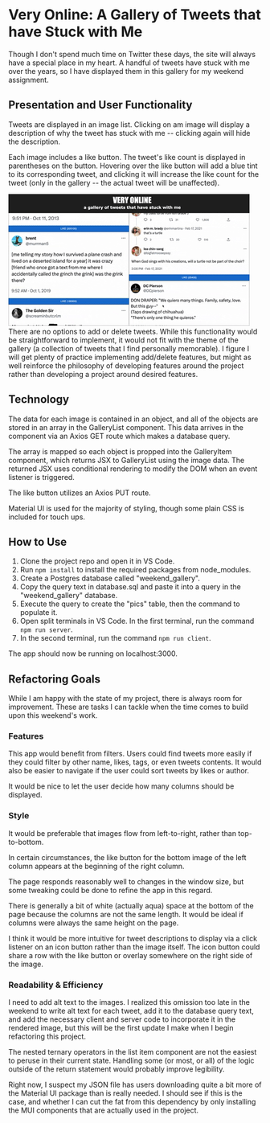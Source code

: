 # Very Online: A Gallery of Tweets that have Stuck with Me
Though I don't spend much time on Twitter these days, the site will always have a special place in my heart. A handful of tweets have stuck with me over the years, so I have displayed them in this gallery for my weekend assignment.


## Presentation and User Functionality
Tweets are displayed in an image list. Clicking on am image will display a description of why the tweet has stuck with me -- clicking again will hide the description. 

Each image includes a like button. The tweet's like count is displayed in parentheses on the button. Hovering over the like button will add a blue tint to its corresponding tweet, and clicking it will increase the like count for the tweet (only in the gallery -- the actual tweet will be unaffected).
<br/>

<img src="weekend_gallery_example.gif">

<br/>
There are no options to add or delete tweets. While this functionality would be straightforward to implement, it would not fit with the theme of the gallery (a collection of tweets that I find personally memorable). I figure I will get plenty of practice implementing add/delete features, but might as well reinforce the philosophy of developing features around the project rather than developing a project around desired features.


## Technology
The data for each image is contained in an object, and all of the objects are stored in an array in the GalleryList component. This data arrives in the component via an Axios GET route which makes a database query. 

The array is mapped so each object is propped into the GalleryItem component, which returns JSX to GalleryList using the image data. The returned JSX uses conditional rendering to modify the DOM when an event listener is triggered.

The like button utilizes an Axios PUT route.

Material UI is used for the majority of styling, though some plain CSS is included for touch ups.


## How to Use
1. Clone the project repo and open it in VS Code.
2. Run `npm install` to install the required packages from node_modules.
3. Create a Postgres database called "weekend_gallery".
4. Copy the query text in database.sql and paste it into a query in the "weekend_gallery" database.
5. Execute the query to create the "pics" table, then the command to populate it.
6. Open split terminals in VS Code. In the first terminal, run the command `npm run server`.
7. In the second terminal, run the command `npm run client`. 

The app should now be running on localhost:3000.


## Refactoring Goals
While I am happy with the state of my project, there is always room for improvement. These are tasks I can tackle when the time comes to build upon this weekend's work.

### Features
This app would benefit from filters. Users could find tweets more easily if they could filter by other name, likes, tags, or even tweets contents. It would also be easier to navigate if the user could sort tweets by likes or author.

It would be nice to let the user decide how many columns should be displayed.

### Style
It would be preferable that images flow from left-to-right, rather than top-to-bottom.

In certain circumstances, the like button for the bottom image of the left column appears at the beginning of the right column. 

The page responds reasonably well to changes in the window size, but some tweaking could be done to refine the app in this regard.

There is generally a bit of white (actually aqua) space at the bottom of the page because the columns are not the same length. It would be ideal if columns were always the same height on the page.

I think it would be more intuitive for tweet descriptions to display via a click listener on an icon button rather than the image itself. The icon button could share a row with the like button or overlay somewhere on the right side of the image.


### Readability & Efficiency
I need to add alt text to the images. I realized this omission too late in the weekend to write alt text for each tweet, add it to the database query text, and add the necessary client and server code to incorporate it in the rendered image, but this will be the first update I make when I begin refactoring this project.

The nested ternary operators in the list item component are not the easiest to peruse in their current state. Handling some (or most, or all) of the logic outside of the return statement would probably improve legibility.

Right now, I suspect my JSON file has users downloading quite a bit more of the Material UI package than is really needed. I should see if this is the case, and whether I can cut the fat from this dependency by only installing the MUI components that are actually used in the project.